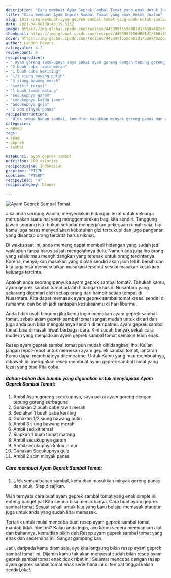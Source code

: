```yaml
---
description: "Cara membuat Ayam Geprek Sambal Tomat yang enak Untuk Jualan"
title: "Cara membuat Ayam Geprek Sambal Tomat yang enak Untuk Jualan"
slug: 1011-cara-membuat-ayam-geprek-sambal-tomat-yang-enak-untuk-jualan
date: 2021-04-06T08:40:19.515Z
image: https://img-global.cpcdn.com/recipes/449399f550d001d1/680x482cq70/ayam-geprek-sambal-tomat-foto-resep-utama.jpg
thumbnail: https://img-global.cpcdn.com/recipes/449399f550d001d1/680x482cq70/ayam-geprek-sambal-tomat-foto-resep-utama.jpg
cover: https://img-global.cpcdn.com/recipes/449399f550d001d1/680x482cq70/ayam-geprek-sambal-tomat-foto-resep-utama.jpg
author: Landon Powers
ratingvalue: 4.7
reviewcount: 9
recipeingredient:
- " Ayam goreng secukupnya saya pakai ayam goreng dengan tepung goreng serbaguna"
- "2 buah cabe rawit merah"
- "1 buah cabe keriting"
- "1/2 siung bawang putih"
- "3 siung bawang merah"
- "sedikit terasi"
- "1 buah tomat matang"
- "secukupnya garam"
- "secukupnya kaldu jamur"
- "Secukupnya gula"
- "2 sdm minyak panas"
recipeinstructions:
- "Ulek semua bahan sambal, kemudian masukkan minyak goreng panas dan aduk. Siap disajikan."
categories:
- Resep
tags:
- ayam
- geprek
- sambal

katakunci: ayam geprek sambal 
nutrition: 109 calories
recipecuisine: Indonesian
preptime: "PT17M"
cooktime: "PT58M"
recipeyield: "4"
recipecategory: Dinner

---
```



![Ayam Geprek Sambal Tomat](https://img-global.cpcdn.com/recipes/449399f550d001d1/680x482cq70/ayam-geprek-sambal-tomat-foto-resep-utama.jpg)

Jika anda seorang wanita, menyediakan hidangan lezat untuk keluarga merupakan suatu hal yang menggembirakan bagi kita sendiri. Tanggung jawab seorang istri bukan sekadar mengerjakan pekerjaan rumah saja, tapi kamu juga harus menyediakan kebutuhan gizi tercukupi dan juga panganan yang disantap orang tercinta harus nikmat.

Di waktu  saat ini, anda memang dapat membeli hidangan yang sudah jadi walaupun tanpa harus susah mengolahnya dulu. Namun ada juga lho orang yang selalu mau menghidangkan yang terenak untuk orang tercintanya. Karena, menyajikan masakan yang diolah sendiri akan jauh lebih bersih dan kita juga bisa menyesuaikan masakan tersebut sesuai masakan kesukaan keluarga tercinta. 



Apakah anda seorang penyuka ayam geprek sambal tomat?. Tahukah kamu, ayam geprek sambal tomat adalah hidangan khas di Nusantara yang sekarang digemari oleh setiap orang dari hampir setiap tempat di Nusantara. Kita dapat memasak ayam geprek sambal tomat kreasi sendiri di rumahmu dan boleh jadi santapan kesukaanmu di hari liburmu.

Anda tidak usah bingung jika kamu ingin memakan ayam geprek sambal tomat, sebab ayam geprek sambal tomat sangat mudah untuk dicari dan juga anda pun bisa mengolahnya sendiri di tempatmu. ayam geprek sambal tomat bisa dimasak lewat berbagai cara. Kini sudah banyak sekali cara modern yang menjadikan ayam geprek sambal tomat semakin lebih enak.

Resep ayam geprek sambal tomat pun mudah dihidangkan, lho. Kalian jangan repot-repot untuk memesan ayam geprek sambal tomat, lantaran Kamu dapat membuatnya ditempatmu. Untuk Kamu yang mau membuatnya, dibawah ini merupakan resep membuat ayam geprek sambal tomat yang lezat yang bisa Kita coba.

<!--inarticleads1-->

##### Bahan-bahan dan bumbu yang digunakan untuk menyiapkan Ayam Geprek Sambal Tomat:

1. Ambil  Ayam goreng secukupnya, saya pakai ayam goreng dengan tepung goreng serbaguna
1. Gunakan 2 buah cabe rawit merah
1. Sediakan 1 buah cabe keriting
1. Gunakan 1/2 siung bawang putih
1. Ambil 3 siung bawang merah
1. Ambil sedikit terasi
1. Siapkan 1 buah tomat matang
1. Ambil secukupnya garam
1. Ambil secukupnya kaldu jamur
1. Gunakan Secukupnya gula
1. Ambil 2 sdm minyak panas




<!--inarticleads2-->

##### Cara membuat Ayam Geprek Sambal Tomat:

1. Ulek semua bahan sambal, kemudian masukkan minyak goreng panas dan aduk. Siap disajikan.




Wah ternyata cara buat ayam geprek sambal tomat yang enak simple ini enteng banget ya! Kita semua bisa mencobanya. Cara buat ayam geprek sambal tomat Sesuai sekali untuk kita yang baru belajar memasak ataupun juga untuk anda yang sudah lihai memasak.

Tertarik untuk mulai mencoba buat resep ayam geprek sambal tomat mantab tidak ribet ini? Kalau anda ingin, ayo kamu segera menyiapkan alat dan bahannya, kemudian bikin deh Resep ayam geprek sambal tomat yang enak dan sederhana ini. Sangat gampang kan. 

Jadi, daripada kamu diam saja, ayo kita langsung bikin resep ayam geprek sambal tomat ini. Dijamin kamu tak akan menyesal sudah bikin resep ayam geprek sambal tomat enak tidak ribet ini! Selamat mencoba dengan resep ayam geprek sambal tomat enak sederhana ini di tempat tinggal kalian sendiri,oke!.

